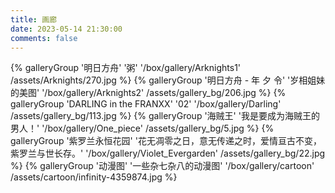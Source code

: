 ```yaml
---
title: 画廊
date: 2023-05-14 21:30:00
comments: false
---
```


<div class="gallery-group-main">
{% galleryGroup '明日方舟' '粥' '/box/gallery/Arknights1' /assets/Arknights/270.jpg %}
{% galleryGroup '明日方舟 - 年 夕 令' '岁相姐妹的美图' '/box/gallery/Arknights2' /assets/gallery_bg/206.jpg %}
{% galleryGroup 'DARLING in the FRANXX' '02' '/box/gallery/Darling' /assets/gallery_bg/113.jpg %}
{% galleryGroup '海贼王' '我是要成为海贼王的男人！' '/box/gallery/One_piece' /assets/gallery_bg/5.jpg %}
{% galleryGroup '紫罗兰永恒花园' '花无凋零之日，意无传递之时，爱情亘古不变，紫罗兰与世长存。' '/box/gallery/Violet_Evergarden' /assets/gallery_bg/22.jpg %}
{% galleryGroup '动漫图' '一些杂七杂八的动漫图' '/box/gallery/cartoon' /assets/cartoon/infinity-4359874.jpg %}
</div>
